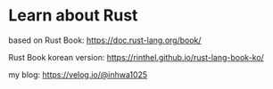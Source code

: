 # Learn about Rust

based on Rust Book: https://doc.rust-lang.org/book/

Rust Book korean version: https://rinthel.github.io/rust-lang-book-ko/

my blog: https://velog.io/@inhwa1025

